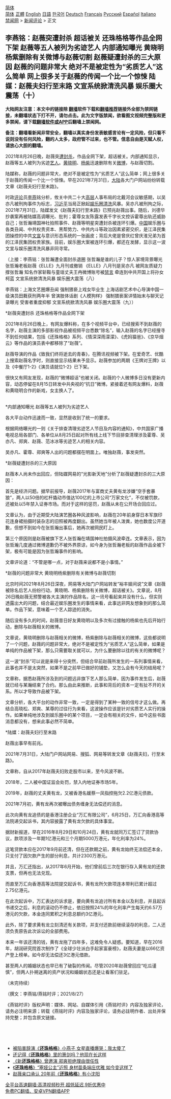  <!-- 面包屑导航 --> <div class="breadcrumb"><!-- GTranslate: https://gtranslate.io/ -->  <div class="switcher notranslate">  <div class="selected">  <a href="#" onclick="return false;"> 简体</a>  </div>  <div class="option">  <a href="https://www.bannedbook.org" onclick="doGTranslate('zh-CN|zh-CN');jQuery('div.switcher div.selected a').html(jQuery(this).html());return false;" title="简体中文" class="nturl selected"> 简体</a>  <a href="https://www.bannedbook.org/zh-tw/" onclick="doGTranslate('zh-CN|zh-TW');jQuery('div.switcher div.selected a').html(jQuery(this).html());return false;" title="繁體中文" class="nturl"> 正體</a>  <a href="https://www.bannedbook.org/en/" onclick="doGTranslate('zh-CN|en');jQuery('div.switcher div.selected a').html(jQuery(this).html());return false;" title="English" class="nturl"> English</a>  <a href="https://www.bannedbook.org/ja/" onclick="doGTranslate('zh-CN|ja');jQuery('div.switcher div.selected a').html(jQuery(this).html());return false;" title="日本語" class="nturl"> 日語</a>  <a href="https://www.bannedbook.org/ko/" onclick="doGTranslate('zh-CN|ko');jQuery('div.switcher div.selected a').html(jQuery(this).html());return false;" title="한국어" class="nturl"> 한국어</a>  <a href="https://www.bannedbook.org/de/" onclick="doGTranslate('zh-CN|de');jQuery('div.switcher div.selected a').html(jQuery(this).html());return false;" title="Deutsch" class="nturl"> Deutsch</a>  <a href="https://www.bannedbook.org/fr/" onclick="doGTranslate('zh-CN|fr');jQuery('div.switcher div.selected a').html(jQuery(this).html());return false;" title="Français" class="nturl"> Français</a>  <a href="https://www.bannedbook.org/ru/" onclick="doGTranslate('zh-CN|ru');jQuery('div.switcher div.selected a').html(jQuery(this).html());return false;" title="Русский" class="nturl"> Русский</a>  <a href="https://www.bannedbook.org/es/" onclick="doGTranslate('zh-CN|es');jQuery('div.switcher div.selected a').html(jQuery(this).html());return false;" title="Español" class="nturl"> Español</a>  <a href="https://www.bannedbook.org/it/" onclick="doGTranslate('zh-CN|it');jQuery('div.switcher div.selected a').html(jQuery(this).html());return false;" title="Italiano" class="nturl"> Italiano</a>  </div>  </div>      <div class='breadcrumb-sub'><!-- Breadcrumb NavXT 6.3.0 --> <a href="https://www.bannedbook.org/" class="home">禁闻网</a> &gt; <a href="https://www.bannedbook.org/bnews/comments/" class="category">新闻评论</a> &gt; 正文</div></div><h2>李燕铭：赵薇突遭封杀 超话被关 还珠格格等作品全网下架 赵薇等五人被列为劣迹艺人 内部通知曝光 黄晓明杨紫删除有关微博与赵薇切割 赵薇疑遭封杀的三大原因 赵薇的问题非常大 绝对不是被定性为“劣质艺人”这么简单 网上很多关于赵薇的传闻一个比一个惊悚 陆媒：赵薇夫妇行至末路 文宣系统掀清洗风暴 娱乐圈大震荡（十）</h2> <p class="notice"><b>大陆网友注意：本文中的链接除 <a href="https://github.com/bannedbook/fanqiang" >翻墙</a>软件下载和<a href="https://github.com/killgcd/justmysocks/blob/master/README.md">翻墙推荐</a>链接外全部为禁网链接，未翻墙状态下打不开，请勿点击。此为文字版禁闻，欲看图文视频完整版和更多禁闻，请下载<a href="https://github.com/bannedbook/fanqiang">翻墙软件或APP</a>后翻墙上禁闻网。</p><p>备注：翻墙看新闻非常安全，翻墙以真实身份发表敏感言论有一定风险，但只看不说则没有任何风险，翻的人太多，政府管不过来，也不管。信息自由是天赋人权，请放心大胆的翻墙。</b></p>  <div class="entry">  <p></p> <p>2021年8月26日晚&#65292;赵薇突<a href="https://www.bannedbook.org/bnews/tag/%E9%81%AD%E5%B0%81%E6%9D%80/" class="st_tag internal_tag" rel="tag" title="标签 遭封杀 下的日志">遭封杀</a>&#65292;作品全网下架&#65292;超话被关&#12290;内部通知显示&#65292;赵薇等五人被列为劣迹<a href="https://www.bannedbook.org/bnews/tag/%e8%89%ba%e4%ba%ba/" class="st_tag internal_tag" rel="tag" title="标签 艺人 下的日志">艺人</a>&#12290;<a href="https://www.bannedbook.org/bnews/tag/%e9%bb%84%e6%99%93%e6%98%8e/" class="st_tag internal_tag" rel="tag" title="标签 黄晓明 下的日志">黄晓明</a>&#12289;<a href="https://www.bannedbook.org/bnews/tag/%e6%9d%a8%e7%b4%ab/" class="st_tag internal_tag" rel="tag" title="标签 杨紫 下的日志">杨紫</a>迅速删除有关<a href="https://www.bannedbook.org/bnews/tag/%e5%be%ae%e5%8d%9a/" class="st_tag internal_tag" rel="tag" title="标签 微博 下的日志">微博</a>&#65292;与赵薇切割&#12290;</p> <p>   陆媒称&#65292;赵薇的问题非常大&#65292;绝对不是被定性为&#8220;劣质艺人&#8221;这么简单&#65307;网上很多关于赵薇的传闻一个比一个惊悚&#12290;早在2021年7月31日&#65292;<span class='wp_keywordlink_affiliate'><a href="https://www.bannedbook.org/" title="大陆" target="_blank">大陆</a></span>各大门户网站纷纷转载文章&#12298;赵薇夫妇行至末路&#12299;&#12290;</p> <p>时政<span class='wp_keywordlink_affiliate'><a href="https://www.bannedbook.org/bnews/comments/" title="新闻评论" target="_blank">评论</a></span>员<a href="https://www.bannedbook.org/bnews/tag/%e6%9d%8e%e7%87%95/" class="st_tag internal_tag" rel="tag" title="标签 李燕 下的日志">李燕</a>铭分析&#65292;攸关中共二十大<span class='wp_keywordlink_affiliate'><a href="https://www.bannedbook.org/bnews/ccpdope/" title="中共高层内幕" target="_blank">高层</a></span>人事布局的北戴河会议敏感期&#65292;以吴亦凡被刑拘事件为标志&#65292;<a href="https://www.bannedbook.org/bnews/tag/%e4%b9%a0%e8%bf%91%e5%b9%b3/" class="st_tag internal_tag" rel="tag" title="标签 习近平 下的日志">习近平</a>当局正掀起<a href="https://www.bannedbook.org/bnews/tag/%e5%a8%b1%e4%b9%90%e5%9c%88/" class="st_tag internal_tag" rel="tag" title="标签 娱乐圈 下的日志">娱乐圈</a><a href="https://www.bannedbook.org/bnews/tag/%E6%B8%85%E6%B4%97/" class="st_tag internal_tag" rel="tag" title="标签 清洗 下的日志">清洗</a>风暴&#12290;吴亦凡被刑拘之际&#65292;2021年7月31日&#65292;陆媒发文&#12298;赵薇夫妇行至末路&#12299;已预兆赵薇出事&#12290;随后&#65292;刘德华抄袭案再被陆媒高调曝光&#12289;批判&#65307;霍尊女友陈露发表千字长文控诉霍尊出轨还威胁自己&#65307;张哲瀚靖国神社拍照事件&#12289;赵薇等明星突遭封杀被连环引爆&#12290;<span class='wp_keywordlink_affiliate'><a href="https://www.bannedbook.org/" title="中国" target="_blank">中国</a></span>娱乐圈与各类丑闻&#12289;中共权贵资本&#12289;黑帮势力&#12289;中共内斗等政治因素紧密交织&#65292;是江泽民集团操控的中共<a href="https://www.bannedbook.org/bnews/tag/%E6%96%87%E5%AE%A3/" class="st_tag internal_tag" rel="tag" title="标签 文宣 下的日志">文宣</a>与意识形态系统的一张画皮&#65307;背后大佬是曾庆红曾庆淮兄弟为首的江泽民集团权贵家族&#12290;目前&#65292;娱乐圈大案被连环引爆&#65292;都还在发酵&#65292;显示这一波文宣与娱乐圈清洗风暴非同寻常&#12290;</p> <p>   &#65288;上接&#65306;李燕铭&#65306;张哲瀚遭全面封杀退圈  张哲瀚是谁的儿子&#65311;惊人家境背景曝光 张哲瀚老板赵薇&#12298;ELLE&#12299;九月刊或撤销 &#12298;ELLE&#12299;八月刊是吴亦凡 被网友质疑力撑张哲瀚  知名作家斩鞍与童瑶丈夫王冉微博账号被<span class='wp_keywordlink_affiliate'><a href="https://www.bannedbook.org/bnews/bblog/" title="禁言博客" target="_blank">禁言</a></span> 牵连到中共开国上将孙女柯蓝 文宣系统掀清洗风暴 娱乐圈大震荡&#65288;八&#65289;</p> <p>李燕铭&#65306;上海文艺圈爆丑闻 强制猥亵上戏女毕业生 上海话剧艺术中心导演中国一级演员田蕤获刑两年半 曾演肢体话剧&#12298;人模狗样&#12299; 强制猥亵案详情始末与聊天记录曝光 受害者重度抑郁 文宣系统掀清洗风暴 娱乐圈大震荡&#65288;九&#65289;&#65289; </p> <p>   *赵薇突遭封杀 还珠格格等作品全网下架</p> <p>2021年8月26日晚上&#65292;有网友爆料称&#65292;在多个视频平台中&#65292;已经搜索不到赵薇的名字&#65292;赵薇主演的多部影视作品被视频平台悉数&#8220;除名&#8221;&#65292;输入赵薇的名字已经搜寻不到任何结果&#65292;包括&#12298;还珠格格&#12299;系列&#12289;&#12298;情深深雨濛濛&#12299;&#12289;&#12298;虎妈猫爸&#12299;&#12289;&#12298;京华烟云&#12299;等作品的演员表中都移除了&#8220;赵薇&#8221;&#12290;</p> <p>赵薇导演的作品&#12298;致我们终将逝去的青春&#12299;&#65292;在腾讯视频被下架&#12290;在爱奇艺&#12289;优酷上搜索赵薇名字时&#65292;则直接显示结果未予显示&#12290;赵薇参加的两期&#12298;王牌对王牌&#12299;以及&#12298;中餐厅1-2&#12299;&#12298;演员请就位1-2&#12299;已下架&#12290;</p> <p>很快又有网友发现&#65292;赵薇的&#8220;微博超话&#8221;也被关闭&#12290;赵薇的个人微博多日没有更新内容&#65292;动态停留在8月15日转发中共央视的&#8220;抗日&#8221;微博&#12290;紧接着还有网友爆料&#65292;赵薇和黄晓明合作的新戏&#65292;女主换人了&#12290;<br />&nbsp;</p> <p>   *内部通知曝光 赵薇等五人被列为劣迹艺人</p> <p>各大平台动作迅速而一致&#65292;显然是收到了统一的要求&#12290;</p> <p></p> <p>根据网络曝光的一则&#12298;关于排查清理劣迹艺人节目及内容的通知&#12299;&#65292;中共国家广播电视总局各部门&#12289;各单位从8月25日起对所有线上线下节目排查清理涉及霍尊&#12289;吴亦凡&#12289;郑爽&#12289;赵薇&#12289;范冰冰等劣迹艺人的相关内容&#12290;</p> <p>吴亦凡&#12289;霍尊&#12289;郑爽等人出的问题都摆在明面上&#12290;唯独赵薇&#65292;事发突然&#12290; </p> <p>   *赵薇疑遭封杀的三大原因</p>  <p>赵薇本人尚未作出回应&#65292;但陆媒网易的&#8220;光影新天地&#8221;分析了赵薇疑遭封杀的三大原因&#65306;</p> <p>首先是经济问题&#12290;据早前报导&#65292;赵薇2017年与富商丈夫黄有龙涉嫌&#8220;空手套暴狼&#8221;&#65292;两人以50倍的杠杆撬动市值达100亿的上市公司&#8220;万家文化&#8221;&#65292;不仅被罚款&#65292;还被处以5年禁入证券市场&#12290;而对于这样的惩罚&#65292;赵薇从未在公开场合回应过&#12290;</p> <p>文章认为&#65292;由于近期受大陆演艺圈各种风波影响&#65292;赵薇在20年前身穿日本军旗印花连身裙拍摄时装杂志的旧照被再度翻出&#12290;虽然她当年被人泼粪&#65292;她也数度公开道歉&#65292;但想不到如今在张哲瀚出事后&#65292;她再次被网民盯上&#12290;</p> <p>第三个原因则是赵薇被旗下艺人张哲瀚在靖国神社拍摄风波牵连&#12290;文章表示&#65292;因为张哲瀚几度通过微博道歉仍不被外界原谅&#65292;如今身为张哲瀚老板的赵薇作品全被下架&#65292;极有可能是因为张哲瀚事件的影响&#12290;</p> <p>文章评论道&#65306;&#8220;不管是哪一点&#65292;对于赵薇来说都不是小事情&#12290;&#8221;</p> <p>*赵薇的问题非常大 黄晓明杨紫删除有关微博与赵薇切割</p> <p>北京时间2021年8月26日深夜&#65292;网易等大陆门户网站转发&#8220;裕丰娱间说&#8221;文章&#12298;赵薇被除名后艺人纷纷行动&#65292;黄晓明&#12289;杨紫删除有关微博&#65292;超话被关&#12299;&#12290;文章说&#65292;8月26日晚赵薇无预警被各大主演的作品除名&#65292;这一讯号看起来并没有什么&#65292;但实则透露出大的问题&#65292;结合最近娱乐圈发生的事情来看&#65292;此事远非网友想象到的那么简单&#12290;作品下架&#65292;意味着一个艺人踪迹的消失&#12290;</p> <p>随后没有多久的时间&#65292;赵薇昔日好友黄晓明以及多次有过接触的杨紫也先后开始行动&#65292;删除与赵薇相关的微博&#12290;</p> <p>文章说&#65292;黄晓明删除与赵薇相关的微博&#65292;杨紫删除与赵薇相关的微博&#65292;这些都说明了一个问题&#65292;赵薇的问题非常大&#65292;绝对不是被定性为&#8220;劣质艺人&#8221;这么简单&#65292;如果是单纯的作品被下架&#65292;那么只需要取关就可以&#65292;为什么要删除以往的有关的微博呢&#65311;</p> <p>     这一波&#8220;封杀&#8221;可以说是来得十分突然&#65292;但结合早前赵薇所发生的一系列事情来看&#65292;此事也并不是太突然&#65292;如果不是之前早已做好的铺垫&#65292;又怎么会有今天的结局呢&#65311;</p> <p>文章称&#65292;据悉赵薇所涉及到的问题远非旗下艺人那么简单&#65292;因为事件发生后&#65292;赵薇就已经与某瀚结束了合约&#12290;那么由此来推断&#65292;此事和背后的资本一定有扯不开的关系&#12290;所以才导致作品被下架&#12290;</p> <p>文章分析&#65292;各大平台的动作非常一致&#65292;一定是得到了某种一致的信号才这么做&#12290;再结合高晓松&#12289;郑爽&#12289;某尊的过往行为来看&#65292;这波操作应该是针对劣质艺人实行的操作&#12290;如果单纯地涉及到娱乐圈中的某个项目&#65292;一定会有相关的文件&#65292;如今这些书面消息都没有&#65292;想来此事必然不简单&#12290;</p> <p>   *陆媒&#65306;赵薇夫妇行至末路</p> <p>赵薇出事早有前兆&#12290;</p> <p>2021年7月31日&#65292;大陆门户网站网易&#12289;搜狐&#12289;网易等转发文章&#12298;赵薇夫妇&#65292;行至末路&#12299;&#12290;</p> <p>文章称&#65292;自从2017年赵薇夫妇败走股市以来&#65292;至今风波不断&#12290;</p>  <p>2018年&#65292;二人被中国证监会处罚&#65292;禁入内地证券市场5年&#12290;</p> <p>2019年&#65292;赵薇的丈夫黄有龙&#65292;又被香港名媛蔡一凤指控拖欠2.2亿港元债款&#12290; </p> <p>2021年7月初&#65292;黄有龙再次被曝出债务缠身无法偿还的消息&#12290;</p> <p>此次向黄有龙追债的是香港注册企业&#8220;万汇有限公司&#8221;&#65292;6月25日&#65292;万汇向香港高等法院递交起诉书&#65292;其内容披露了黄有龙欠款的具体事宜&#12290;</p> <p>     据财新报道&#65292;早在2016年8月29日和10月24日&#65292;黄有龙就同万汇签订了贷款协议&#65292;款项涉及一年期1亿港元和三个月期5000万港元&#65292;年化利率为24%&#12290;</p> <p>这笔贷款本应在2017年9月前还清&#65292;但在还款期之前&#65292;黄有龙始终无法偿还本金&#65292;只支付了因欠款产生的部分利息&#65292;共计2300万港元&#12290;</p> <p>并且&#65292;万汇还指出&#65292;从2017年6月开始&#65292;他们曾前后三次在银行存入黄有龙的还款支票&#65292;但再也无法兑现&#12290;</p> <p>而直至万汇向香港高等法院提交起诉书&#65292;黄有龙所欠款项连本带利已累计超过2.75亿港元&#12290;</p> <p>在此次起诉中&#65292;万汇表达的诉求是&#65292;要向黄有龙追讨所有本金以及利息&#65292;并且起诉书递交之后&#65292;利息的滚动仍不停止&#65292;依旧按照24%的年化利率产生每天约6.57万港元的欠款&#65292;本金连同累积之利息总额约3亿港元&#12290;</p> <p>此外&#65292;除了要求黄有龙立刻清还有关款项&#65292;并支付还款前继续滚存的利息&#65292;二人还须负责原告此次诉讼的全部费用&#12290;</p> <p>     本来一年该还清的钱&#65292;黄有龙拖了四年多&#65292;这难免令人疑惑&#12290;要知道&#65292;早在2016年&#65292;胡润研究院首次制作了&#12298;全球少壮派白手起家富豪榜&#12299;&#65292;赵薇夫妻是以66亿资产登上榜单&#12290;如今却无法偿还3亿港元借款&#12290;</p> <p>甚至两人的婚姻状态也早已有了破裂的传闻&#12290;尽管2020年赵薇曾回应&#8220;吃瓜谨慎&#8221;&#65292;但两人扑朔迷离的资产状况和婚姻状态还是让看客们驻足&#12290;</p> <p>&#65288;未完待续&#65289;</p> <p>&#65288;撰文&#65306;李燕铭/燕铭时评&#65307;2021/8/27&#65289;</p> <p>&#12298;燕铭时评&#12299;版权声明&#65306;媒体&#12289;网站&#12289;自媒体引用&#12298;燕铭时评&#12299;内容及独家评论&#65292;请务必注明来源&#65307;转载&#12298;燕铭时评&#12299;内容及独家评论&#65292;请务必註明作者&#12289;出处并保持完整&#65307;并包含原文链接&#12290;</p> <p></p>  <p>   </p> <p></p> <p></p> <p></p> <p></p> <p></p> <p></p> <p></p> <p></p> <p></p> <p></p> <p></p> <p></p> <p>&nbsp;</p> <p>&nbsp;</p> <ul class='op-related-articles' title='相关阅读'> <li><a href='https://www.bannedbook.org/bnews/yule/20210718/1589271.html' target='_blank'>被陷害辞演《<b>还珠格格</b>》小燕子 女星直播爆哭：我太傻了</a></li> <li><a href='https://www.bannedbook.org/bnews/yule/20200910/1393870.html' target='_blank'>还记得《<b>还珠格格</b>》里的箫剑吗？他现在长这样</a></li> <li><a href='https://www.bannedbook.org/bnews/comments/20200522/1332355.html' target='_blank'>《新<b>还珠格格</b>》曾邀演  郑爽拒绝理由很任性</a></li> <li><a href='https://www.bannedbook.org/bnews/yule/20200330/1302837.html' target='_blank'>《<b>还珠格格</b>》“塞娅公主”近照 身材苗条端庄优雅 如今变这样了</a></li> <li><a href='https://www.bannedbook.org/bnews/yule/20200219/1279438.html' target='_blank'>赵薇亲口承认 20年前《<b>还珠格格</b>》有小沈阳</a></li> </ul> <p class="texttj"> <a href="https://github.com/bannedbook/fanqiang/wiki/V2ray%E6%9C%BA%E5%9C%BA" target="_blank">全平台高速翻墙:高清视频秒开,超低延迟,9折优惠中</a><br/> <a href="https://github.com/bannedbook/fanqiang/wiki/%E7%A6%81%E9%97%BB%E7%BD%91%E5%AE%89%E5%8D%93%E7%BF%BB%E5%A2%99%E6%96%B0%E9%97%BBAPP" target="_blank">免费PC翻墙、安卓VPN翻墙APP</a></p> <p> </p><a name='sharetosocial'></a>  <div style="margin-bottom:5px;padding-bottom:5px;clear:both"> <div id="archive-pix-1" class="banner-ads"> <!-- AuctionX Display platform tag START --> <div id="26318x728x90x621x_ADSLOT2" clicktrack="%%CLICK_URL_ESC%%"></div> <!-- AuctionX Display platform tag END --> </div> <div id="archive-pix-2" class="banner-ads"> <!-- AuctionX Display platform tag START --> <div id="26315x300x250x621x_ADSLOT2" clicktrack="%%CLICK_URL_ESC%%"></div> <!-- AuctionX Display platform tag END --> </div> </div>  <div id="archive-pix-1" class="banner-ads"> <!-- AuctionX Display platform tag START --> <div id="26318x728x90x621x_ADSLOT3" clicktrack="%%CLICK_URL_ESC%%"></div> <!-- AuctionX Display platform tag END --> </div> </div><!--END ENTRY--> 